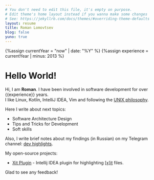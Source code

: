 ```yaml
---
# You don't need to edit this file, it's empty on purpose.
# Edit theme's home layout instead if you wanna make some changes
# See: https://jekyllrb.com/docs/themes/#overriding-theme-defaults
layout: resume
title: Roman Lomovtsev
blog: false
yuno: true
---
```

{%assign currentYear = "now" | date: "%Y" %}
{%assign experience = currentYear | minus: 2013 %}


# Hello World!

Hi, I am **Roman**.
I have been involved in software development for over {{experience}} years.  
I like Linux, Kotlin, IntelliJ IDEA, Vim and following the 
[UNIX philosophy](https://en.wikipedia.org/wiki/Unix_philosophy).

Here I write about next topics:
- Software Architecture Design
- Tips and Tricks for Development
- Soft skills

Also, I write brief notes about my findings (in Russian) on
my Telegram channel: [dev highlights](https://t.me/devhighl).

My open-source projects:
- [Xit Plugin](https://plugins.jetbrains.com/plugin/23646-xit-support) - Intellij IDEA
plugin for highlighting [\[x\]it](https://xit.jotaen.net) files.

Glad to see any feedback!

